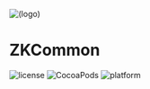 ![(logo)](https://raw.githubusercontent.com/WangWenzhuang/ZKProgressHUD/master/Demo/image%402x.png)

# ZKCommon

![license](https://img.shields.io/badge/license-MIT-brightgreen.svg)
![CocoaPods](https://img.shields.io/badge/pod-v5.0-brightgreen.svg)
![platform](https://img.shields.io/badge/platform-iOS-brightgreen.svg)
